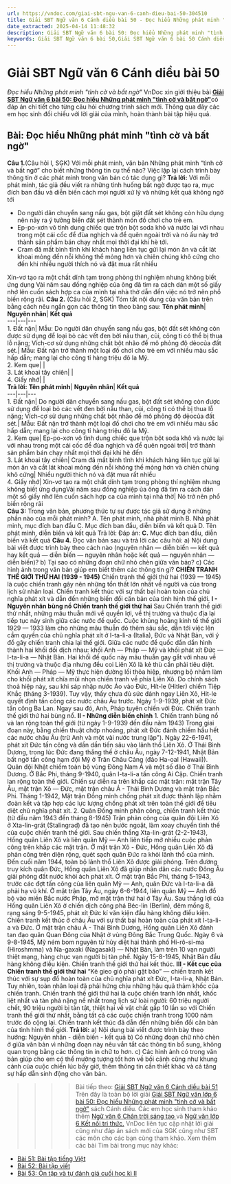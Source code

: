```yaml
---
url: https://vndoc.com/giai-sbt-ngu-van-6-canh-dieu-bai-50-304510
title: Giải SBT Ngữ văn 6 Cánh diều bài 50 - Đọc hiểu Những phát minh "tình cờ và bất ngờ" - VnDoc.com
date_extracted: 2025-04-14 11:48:32
description: Giải SBT Ngữ văn 6 bài 50: Đọc hiểu Những phát minh "tình cờ và bất ngờ" sách Cánh diều được VnDoc sưu tầm và tổng hợp gồm có đáp án chi tiết cho các bạn cùng tham khảo.
keywords: Giải SBT Ngữ văn 6 bài 50,Giải SBT Ngữ văn 6 bài 50 Cánh diều,Giải sách bài tập Ngữ văn CD lớp 6,Ngữ văn lớp 6 Cánh diều,giải bài tập ngữ văn lớp 6,Bài Đọc hiểu Những phát minh "tình cờ và bất ngờ",soạn bài Ngữ văn 6 Cánh diều,ôn tập Ngữ văn 6
---
```


# Giải SBT Ngữ văn 6 Cánh diều bài 50
 _Đọc hiểu Những phát minh "tình cờ và bất ngờ"_
VnDoc xin giới thiệu bài [**Giải SBT Ngữ văn 6 bài 50: Đọc hiểu Những phát minh "tình cờ và bất ngờ"**](<https://vndoc.com/giai-sbt-ngu-van-6-canh-dieu-bai-50-304510>)có đáp án chi tiết cho từng câu hỏi chương trình sách mới. Thông qua đây các em học sinh đối chiếu với lời giải của mình, hoàn thành bài tập hiệu quả.
## Bài: Đọc hiểu Những phát minh "tình cờ và bất ngờ"
**Câu 1.**\(Câu hỏi l, SGK\) Với mỗi phát minh, văn bản Những phát minh “tình cờ và bất ngờ” cho biết những thông tin cụ thể nào? Việc lặp lại cách trình bày thông tin ở các phát minh trong văn bản có tác dụng gì?
**Trả lời:**
Với mỗi phát minh, tác giả đều viết ra những tình huống bất ngờ được tạo ra, mục đích ban đầu và diễn biến cách mọi người xử lý và những kết quả không ngờ tới
  * Do người dân chuyển sang nấu gas, bột giặt đất sét không còn hữu dụng nên nảy ra ý tưởng biến đất sét thành món đồ chơi cho trẻ em.
  * Ep-po-xơn vô tình dung chiếc que trộn bột soda khô và nước lại với nhau trong một cái cốc để đùa nghịch và để quên ngoài trời và nó ấu này trở thành sản phẩm bán chạy nhất mọi thời đại khi hè tới.
  * Cram đã mất bình tĩnh khi khách hàng liên tục gửi lại món ăn và cắt lát khoai mỏng đến nỗi không thể mỏng hơn và chiên chúng khô cứng cho đến khi nhiều người thích nó và đặt mua rất nhiều

Xin-vơ tạo ra một chất dính tạm trong phòng thí nghiệm nhưng không biết ứng dụng
Vài năm sau đồng nghiệp của ông đã tìm ra cách dán một số giấy nhớ lên cuốn sách hợp ca của mình tại nhà thờ dẫn đến việc nó trở nên phổ biến rộng rãi.
**Câu 2.** \(Câu hỏi 2, SGK\) Tóm tắt nội dung của văn bản trên bằng cách nêu ngắn gọn các thông tin theo bảng sau:
**Tên phát minh**| **Nguyên nhân**| **Kết quả**  
---|---|---  
1\. Đất nặn| Mẫu: Do người dân chuyển sang nấu gas, bột đất sét không còn được sử dụng để loại bỏ các vết đen bởi nấu than, củi, công ti có thể bị thua lỗ nặng; Vích-cơ sử dụng những chất bột nhão để mô phỏng độ dẻocủa đất sét.| Mẫu: Đất nặn trở thành một loại đồ chơi cho trẻ em với nhiều màu sắc hấp dẫn; mang lại cho công tỉ hàng triệu đô la Mỹ.  
2\. Kem que| |   
3\. Lát khoai tây chiên| |   
4\. Giấy nhớ| |   
**Trả lời:**
**Tên phát minh**| **Nguyên nhân**| **Kết quả**  
---|---|---  
1\. Đất nặn| Do người dân chuyển sang nấu gas, bột đất sét không còn được sử dụng để loại bỏ các vết đen bởi nấu than, củi, công ti có thể bị thua lỗ nặng; Vích-cơ sử dụng những chất bột nhão để mô phỏng độ dẻocủa đất sét.| Mẫu: Đất nặn trở thành một loại đồ chơi cho trẻ em với nhiều màu sắc hấp dẫn; mang lại cho công tỉ hàng triệu đô la Mỹ.  
2\. Kem que| Ep-po-xơn vô tình dung chiếc que trộn bột soda khô và nước lại với nhau trong một cái cốc để đùa nghịch và để quên ngoài trời| trở thành sản phẩm bán chạy nhất mọi thời đại khi hè đến  
3\. Lát khoai tây chiên| Cram đã mất bình tĩnh khi khách hàng liên tục gửi lại món ăn và cắt lát khoai mỏng đến nỗi không thể mỏng hơn và chiên chúng khô cứng| Nhiều người thích nó và đặt mua rất nhiều  
4\. Giấy nhớ| Xin-vơ tạo ra một chất dính tạm trong phòng thí nghiệm nhưng không biết ứng dụngVài năm sau đồng nghiệp ủa ông đã tìm ra cách dán một số giấy nhớ lên cuốn sách hợp ca của mình tại nhà thờ| Nó trở nên phổ biến rộng rãi  
**Câu 3:** Trong văn bản, phương thức tự sự được tác giả sử dụng ở những phần nào của mỗi phát minh?
A. Tên phát minh, nhà phát minh
B. Nhà phát minh, mục đích ban đầu
C. Mục đích ban đầu, diễn biến và kết quả
D. Tên phát minh, diễn biến và kết quả
Trả lời:
Đáp án: **C.** Mục đích ban đầu, diễn biến và kết quả
**Câu 4.** Đọc văn bản sau và trả lời các câu hỏi:
a\) Nội dung bài viết được trình bày theo cách nào \(nguyên nhân — diễn biến — kết quả hay kết quả — diễn biến — nguyên nhân hoặc kết quả — nguyên nhân — diễn biến\)?
b\) Tại sao có những đoạn chữ nhỏ chèn giữa văn bản?
c\) Các hình ảnh trong văn bản giúp em biết thêm các thông tin gì?
**CHIẾN TRANH THẾ GIỚI THỨ HAI \(1939 - 1945\)**
Chiến tranh thế giới thứ hai \(1939 — 1945\) là cuộc chiến tranh gây nên những tổn thất lớn nhất về người và của trong lịch sử nhân loại. Chiến tranh kết thúc với sự thất bại hoàn toàn của chủ nghĩa phát xít và dẫn đến những biến đổi căn bản của tình hình thế giới.
**I - Nguyên nhân bùng nổ Chiến tranh thế giới thứ hai**
Sau Chiến tranh thế giới thứ nhất, những mâu thuẫn mới về quyền lợi, về thị trường và thuộc địa lại tiếp tục nảy sinh giữa các nước đế quốc. Cuộc khủng hoảng kinh tế thế giới 1929 — 1933 làm cho những mâu thuẫn đó thêm sâu sắc, dẫn tới việc lên cầm quyền của chủ nghĩa phát xít ở I-ta-li-a \(Italia\), Đức và Nhật Bản, với ý đồ gây chiến tranh chia lại thế giới.
Giữa các nước để quốc dần dần hình thành hai khối đối địch nhau: khối Anh — Pháp — Mỹ và khối phát xít Đức — I-ta-li-a — Nhật Bản. Hai khối đế quốc này mâu thuẫn gay gắt với nhau về thị trường và thuộc địa nhưng đều coi Liên Xô là kẻ thù cần phải tiêu diệt. Khối Anh — Pháp — Mỹ thực hiện đường lối thỏa hiệp, nhượng bộ nhằm làm cho khối phát xít chĩa mũi nhọn chiến tranh về phía Liên Xô. Do chính sách thoả hiệp này, sau khi sáp nhập nước Áo vào Đức, Hít-le \(Hitler\) chiếm Tiệp Khắc \(tháng 3-1939\). Tuy vậy, thấy chưa đủ sức đánh ngay Liên Xô, Hit-le quyết định tấn công các nước châu Âu trước. Ngày 1-9-1939, phát xít Đức tấn công Ba Lan. Ngay sau đó, Anh, Pháp tuyên chiến với Đức. Chiến tranh thế giới thứ hai bùng nổ.
**II - Những diễn biến chính**
1\. Chiến tranh bùng nổ và lan rộng toàn thể giới \(từ ngày 1-9-1939 đến đầu năm 1943\)
Trong giai đoạn này, bằng chiến thuật chớp nhoáng, phát xít Đức đánh chiếm hầu hết các nước châu Âu \(trừ Anh và một vài nước trung lập"\). Ngày 22-6-1941, phát xít Đức tấn công và dần dần tiến sâu vào lãnh thổ Liên Xô.
Ở Thái Bình Dương, trong lúc Đức đang thắng thế ở châu Âu, ngày 7-12-1941, Nhật Bản bất ngờ tấn công hạm đội Mỹ ở Trân Châu Cảng \(đảo Ha-oal \(Hawaii\)\). Quân đội Nhật chiếm toàn bộ vùng Đông Nam Á và một số đảo ở Thái Bình Dương. Ở Bắc Phi, tháng 9-1940, quân I-ta-li-a tấn công Ai Cập. Chiến tranh lan rộng toàn thế giới. Chiến sự diễn ra trên khắp các mặt trận: mặt trận Tây Âu, mặt trận Xô — Đức, mặt trận châu Á - Thái Bình Dương và mặt trận Bắc Phi.
Tháng 1-1942, Mặt trận Đồng minh chống phát xít được thành lập nhằm đoàn kết và tập hợp các lực lượng chống phát xít trên toàn thế giới để tiêu diệt chủ nghĩa phát xít.
2\. Quân Đồng minh phản công, chiến tranh kết thúc \(từ đầu năm 1943 đến tháng 8-1945\)
Trận phản công của quân đội Liên Xô ở Xta-lin-grát \(Stalingrad\) đã tạo nên bước ngoặt, làm xoay chuyển tình thế của cuộc chiến tranh thế giới. Sau chiến thắng Xta-lin-grát \(2-2-1943\), Hồng quân Liên Xô và liên quân Mỹ — Anh liên tiếp mở nhiều cuộc phản công trên khắp các mặt trận.
Ở mặt trận Xô - Đức, Hồng quân Liên Xô đã phản công trên diện rộng, quét sạch quân Đức ra khỏi lãnh thổ của mình. Đến cuối năm 1944, toàn bộ lãnh thổ Liên Xô được giải phóng. Trên đường truy kích quân Đức, Hồng quân Liên Xô đã giúp nhân dân các nước Đông Âu giải phóng đất nước khỏi ách phát xít.
Ở mặt trận Bắc Phi, tháng 5-1943, trước các đợt tấn công của liên quân Mỹ — Anh, quân Đức và I-ta-li-a đã phải hạ vũ khí. Ở mặt trận Tây Âu, ngày 6-6-1944, liên quân Mỹ — Anh đổ bộ vào miền Bắc nước Pháp, mở mặt trận thứ hai ở Tây Âu.
Sau thắng lợi của Hồng quân Liên Xô ở chiến dịch công phá Béc-lin \(Berlin\), đêm mồng 8, rạng sáng 9-5-1945, phát xít Đức kí văn kiện đầu hàng không điều kiện. Chiến tranh kết thúc ở châu Âu với sự thất bại hoàn toàn của phát xít I-ta-li-a và Đức.
Ở mặt trận châu Á - Thái Bình Dương, Hồng quân Liên Xô đánh tan đạo quân Quan Đông của Nhật ở vùng Đông Bắc Trung Quốc. Ngày 6 và 9-8-1945, Mỹ ném bom nguyên tử hủy diệt hai thành phố Hi-rô-si-ma \(Hiroshmma\) và Na-gaxaki \(Nagasakl\) — Nhật Bản, làm trên 10 vạn người thiệt mạng, hàng chục vạn người bị tàn phế. Ngày 15-8-1945, Nhật Bản đầu hàng không điều kiện. Chiến tranh thế giới thứ hai kết thúc.
**III - Kết cục của Chiến tranh thế giới thứ hai**
“Kẻ gieo gió phải gặt bão” — chiến tranh kết thúc với sự sụp đổ hoàn toàn của chủ nghĩa phát xít Đức, I-ta-li-a, Nhật Bản. Tuy nhiên, toàn nhân loại đã phải hứng chịu những hậu quả thảm khốc của chiến tranh.
Chiến tranh thế giới thứ hai là cuộc chiến tranh lớn nhất, khốc liệt nhất và tàn phá nặng nề nhất trong lịch sử loài người: 60 triệu người chết, 90 triệu người bị tàn tật, thiệt hại về vật chất gấp 10 lần so với Chiến tranh thế giới thứ nhất, bằng tất cả các cuộc chiến tranh trong 1000 năm trước đó cộng lại. Chiến tranh kết thúc đã dẫn đến những biến đổi căn bản của tình hình thế giới.
**Trả lời:**
a\) Nội dung bài viết được trình bày theo hướng: Nguyên nhân - diễn biến - kết quả
b\) Có những đoạn chữ nhỏ chèn ở giữa văn bản vì những đoạn này nêu vắn tắt các thông tin bổ sung, không quan trọng bằng các thông tin in chữ to hơn.
c\) Các hình ảnh có trong văn bản giúp cho em có thể mường tượng tốt hơn về bối cảnh cũng như khung cảnh của cuộc chiến lúc bấy giờ, thêm thông tin cần thiết khác và cả tăng sự hấp dẫn sinh động cho văn bản.
>>>> Bài tiếp theo: [Giải SBT Ngữ văn 6 Cánh diều bài 51](<https://vndoc.com/giai-sbt-ngu-van-6-canh-dieu-bai-51-304513>)
Trên đây là toàn bộ lời giải [Giải SBT Ngữ văn lớp 6 bài 50: Đọc hiểu Những phát minh "tình cờ và bất ngờ"](<https://vndoc.com/giai-sbt-ngu-van-6-canh-dieu-bai-50-304510>) sách Cánh diều. Các em học sinh tham khảo thêm [Ngữ văn 6 Chân trời sáng tạo ](<https://vndoc.com/ngu-van-6-sach-chan-troi-sang-tao>)và [Ngữ văn lớp 6 Kết nối tri thức.](<https://vndoc.com/mon-ngu-van-lop6>) VnDoc liên tục cập nhật lời giải cũng như đáp án sách mới của SGK cũng như SBT các môn cho các bạn cùng tham khảo.
Xem thêm các bài Tìm bài trong mục này khác:
  * [Bài 51: Bài tập tiếng Việt](</giai-sbt-ngu-van-6-canh-dieu-bai-51-304513>)
  * [Bài 52: Bài tập viết](</giai-sbt-ngu-van-6-canh-dieu-bai-52-304515>)
  * [Bài 53: Ôn tập và tự đánh giá cuối học kì II](</giai-sbt-ngu-van-6-canh-dieu-bai-53-304516>)

